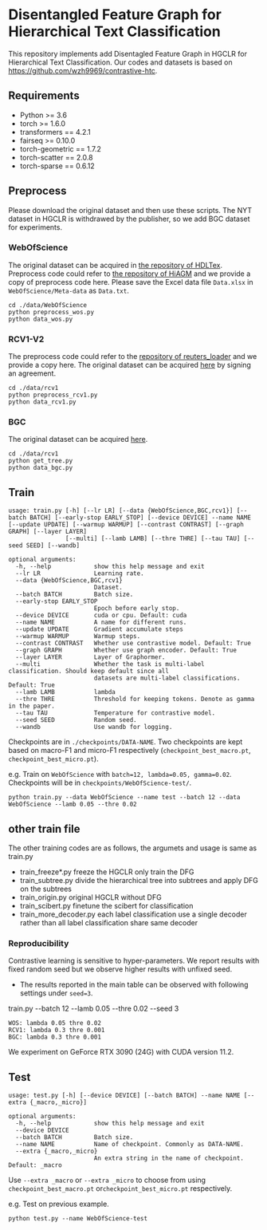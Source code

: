 # Disentangled Feature Graph for Hierarchical Text Classification

This repository implements add Disentagled Feature Graph in HGCLR for Hierarchical Text Classification. 
Our codes and datasets is based on https://github.com/wzh9969/contrastive-htc. 

## Requirements

* Python >= 3.6
* torch >= 1.6.0
* transformers == 4.2.1
* fairseq >= 0.10.0
* torch-geometric == 1.7.2
* torch-scatter == 2.0.8
* torch-sparse ==  0.6.12

## Preprocess

Please download the original dataset and then use these scripts. The NYT dataset in HGCLR is withdrawed by the publisher, so we add BGC dataset for experiments.

### WebOfScience

The original dataset can be acquired in [the repository of HDLTex](https://github.com/kk7nc/HDLTex). Preprocess code could refer to [the repository of HiAGM](https://github.com/Alibaba-NLP/HiAGM) and we provide a copy of preprocess code here.
Please save the Excel data file `Data.xlsx` in `WebOfScience/Meta-data` as `Data.txt`.

```shell
cd ./data/WebOfScience
python preprocess_wos.py
python data_wos.py
```

### RCV1-V2

The preprocess code could refer to the [repository of reuters_loader](https://github.com/ductri/reuters_loader) and we provide a copy here. The original dataset can be acquired [here](https://trec.nist.gov/data/reuters/reuters.html) by signing an agreement.

```shell
cd ./data/rcv1
python preprocess_rcv1.py
python data_rcv1.py
```

### BGC

The original dataset can be acquired [here](https://www.inf.uni-hamburg.de/en/inst/ab/lt/resources/data/blurb-genre-collection.html).

```shell
cd ./data/rcv1
python get_tree.py
python data_bgc.py
```

## Train

```
usage: train.py [-h] [--lr LR] [--data {WebOfScience,BGC,rcv1}] [--batch BATCH] [--early-stop EARLY_STOP] [--device DEVICE] --name NAME [--update UPDATE] [--warmup WARMUP] [--contrast CONTRAST] [--graph GRAPH] [--layer LAYER]
                [--multi] [--lamb LAMB] [--thre THRE] [--tau TAU] [--seed SEED] [--wandb]

optional arguments:
  -h, --help            show this help message and exit
  --lr LR               Learning rate.
  --data {WebOfScience,BGC,rcv1}
                        Dataset.
  --batch BATCH         Batch size.
  --early-stop EARLY_STOP
                        Epoch before early stop.
  --device DEVICE		cuda or cpu. Default: cuda
  --name NAME           A name for different runs.
  --update UPDATE       Gradient accumulate steps
  --warmup WARMUP       Warmup steps.
  --contrast CONTRAST   Whether use contrastive model. Default: True
  --graph GRAPH         Whether use graph encoder. Default: True
  --layer LAYER         Layer of Graphormer.
  --multi               Whether the task is multi-label classification. Should keep default since all 
  						datasets are multi-label classifications. Default: True
  --lamb LAMB           lambda
  --thre THRE           Threshold for keeping tokens. Denote as gamma in the paper.
  --tau TAU             Temperature for contrastive model.
  --seed SEED           Random seed.
  --wandb               Use wandb for logging.
```

Checkpoints are in `./checkpoints/DATA-NAME`. Two checkpoints are kept based on macro-F1 and micro-F1 respectively 
(`checkpoint_best_macro.pt`, `checkpoint_best_micro.pt`).

e.g. Train on `WebOfScience` with `batch=12, lambda=0.05, gamma=0.02`. Checkpoints will be in `checkpoints/WebOfScience-test/`.

```shell
python train.py --data WebOfScience --name test --batch 12 --data WebOfScience --lamb 0.05 --thre 0.02
```

## other train file
The other training codes are as follows, the argumets and usage is same as train.py
* train_freeze*.py freeze the HGCLR only train the DFG
* train_subtree.py divide the hierarchical tree into subtrees and apply DFG on the subtrees
* train_origin.py original HGCLR without DFG
* train_scibert.py finetune the scibert for classification
* train_more_decoder.py each label classification use a single decoder rather than all label classification share same decoder

### Reproducibility

Contrastive learning is sensitive to hyper-parameters. We report results with fixed random seed but we observe higher results with unfixed seed.

* The results reported in the main table can be observed with following settings under `seed=3`.

train.py --batch 12 --lamb 0.05 --thre 0.02 --seed 3

```
WOS: lambda 0.05 thre 0.02
RCV1: lambda 0.3 thre 0.001
BGC: lambda 0.3 thre 0.001
```

We experiment on GeForce RTX 3090 (24G) with CUDA version $11.2$.

## Test

```
usage: test.py [-h] [--device DEVICE] [--batch BATCH] --name NAME [--extra {_macro,_micro}]

optional arguments:
  -h, --help            show this help message and exit
  --device DEVICE
  --batch BATCH         Batch size.
  --name NAME           Name of checkpoint. Commonly as DATA-NAME.
  --extra {_macro,_micro}
                        An extra string in the name of checkpoint. Default: _macro
```

Use `--extra _macro` or `--extra _micro`  to choose from using `checkpoint_best_macro.pt` or`checkpoint_best_micro.pt` respectively.

e.g. Test on previous example.

```shell
python test.py --name WebOfScience-test
```


